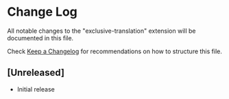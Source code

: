 # Change Log

All notable changes to the "exclusive-translation" extension will be documented in this file.

Check [Keep a Changelog](http://keepachangelog.com/) for recommendations on how to structure this file.

## [Unreleased]

- Initial release